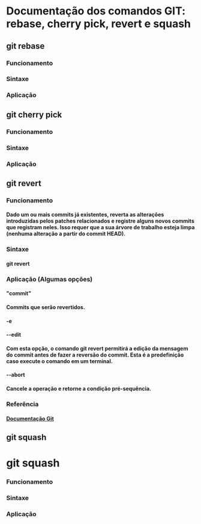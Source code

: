 # Documentação dos comandos GIT: rebase, cherry pick, revert e squash

## git rebase

### Funcionamento

### Sintaxe

### Aplicação

## git cherry pick

### Funcionamento

### Sintaxe

### Aplicação

## git revert

### Funcionamento

#### Dado um ou mais commits já existentes, reverta as alterações introduzidas pelos patches relacionados e registre alguns novos commits que registram neles. Isso requer que a sua árvore de trabalho esteja limpa (nenhuma alteração a partir do commit HEAD).

### Sintaxe
#### git revert

### Aplicação (Algumas opções)

#### "commit"​
#### Commits que serão revertidos.

#### -e
#### --edit
#### Com esta opção, o comando git revert permitirá a edição da mensagem do commit antes de fazer a reversão do commit. Esta é a predefinição caso execute o comando em um terminal.

#### --abort
#### Cancele a operação e retorne a condição pré-sequência.

### Referência
#### [Documentação Git](https://git-scm.com/docs/git-revert/pt_BR)
## git squash

<h1>git squash</h1>

### Funcionamento

### Sintaxe

### Aplicação
